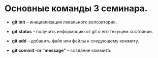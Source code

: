# Основные команды 3 семинара.

* **git init** – инициализация локального репозитория.

* **git status** – получить информацию от git о его текущем состоянии.

* **git add** – добавить файл или файлы к следующему коммиту.

* **git commit -m “message”** – создание коммита.
